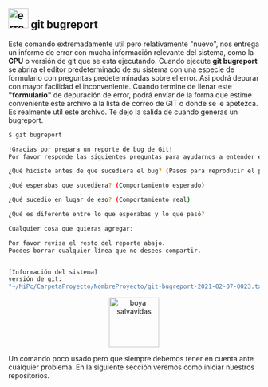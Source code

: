 ## <img src="assets/static/images/error-informatico.svg" alt="error informatico" height="40"/> **git bugreport**

Este comando extremadamente util pero relativamente "nuevo", nos entrega un informe de error con mucha información relevante del sistema, como la **CPU** o versión de git que se esta ejecutando. Cuando ejecute **git bugreport** se abrira el editor predeterminado de su sistema con una especie de formulario con preguntas predeterminadas sobre el error. Asi podrá depurar con mayor facilidad el inconveniente. Cuando termine de llenar este **"formulario"** de depuración de error, podrá envíar de la forma que estime conveniente este archivo a la lista de correo de GIT o donde se le apetezca. Es realmente util este archivo. Te dejo la salida de cuando generas un bugreport.

```bash
$ git bugreport

!Gracias por prepara un reporte de bug de Git!
Por favor responde las siguientes preguntas para ayudarnos a entender el problema.

¿Qué hiciste antes de que sucediera el bug? (Pasos para reproducir el problema)

¿Qué esperabas que sucediera? (Comportamiento esperado)

¿Qué sucedio en lugar de eso? (Comportamiento real)

¿Qué es diferente entre lo que esperabas y lo que pasó?

Cualquier cosa que quieras agregar:

Por favor revisa el resto del reporte abajo.
Puedes borrar cualquier línea que no desees compartir.


[Información del sistema]
versión de git:
"~/MiPc/CarpetaProyecto/NombreProyecto/git-bugreport-2021-02-07-0023.txt" 32L, 1002C
```

>

<center>
<img src="assets/static/images/bug.svg" alt="boya salvavidas" height="100" class="mb-2"/>
</center>

Un comando poco usado pero que siempre debemos tener en cuenta ante cualquier problema. En la siguiente sección veremos como iniciar nuestros repositorios.
